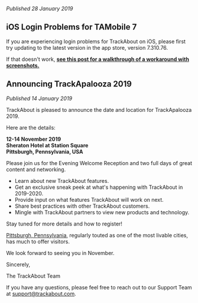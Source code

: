 *Published 28 January 2019*

## iOS Login Problems for TAMobile 7

If you are experiencing login problems for TrackAbout on iOS, please first try updating to the latest version in the app store, version 7.310.76.

If that doesn't work, **[see this post for a walkthrough of a workaround with screenshots.](https://corp.trackabout.com/blog/fix-for-ios-login-error)**

## Announcing TrackApalooza 2019
*Published 14 January 2019*

TrackAbout is pleased to announce the date and location for TrackApalooza 2019.

Here are the details:

**12-14 November 2019** <br>
**Sheraton Hotel at Station Square** <br>
**Pittsburgh, Pennsylvania, USA** <br>

Please join us for the Evening Welcome Reception and two full days of great content and networking.

* Learn about new TrackAbout features.
* Get an exclusive sneak peek at what's happening with TrackAbout in 2019-2020.
* Provide input on what features TrackAbout will work on next.
* Share best practices with other TrackAbout customers.
* Mingle with TrackAbout partners to view new products and technology.

Stay tuned for more details and how to register! 

[Pittsburgh, Pennsylvania](http://downtownpittsburgh.com/visit/?utm_campaign=Trackapalooza&utm_source=hs_email&utm_medium=email&utm_content=68839185&_hsenc=p2ANqtz--cZz6jWvU0K0OPAHojOnETNazcUzMjbrRP-pjSYmUfaV9O5ZjlfPOSCmhEp00_zJQ0SokgkjkUY71FvUqUbdGTSl6AVBZ0d-LJthHfOqNrCXypdRE&_hsmi=68839185), regularly touted as one of the most livable cities, has much to offer visitors. 

We look forward to seeing you in November.

Sincerely,

The TrackAbout Team

If you have any questions, please feel free to reach out to our Support Team at <a href="mailto:support@trackabout.com">support@trackabout.com</a>.
